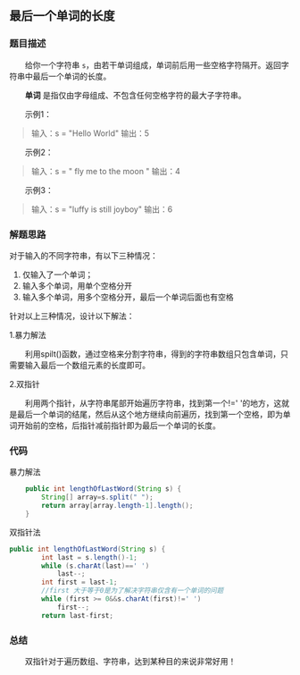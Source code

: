 ## 最后一个单词的长度

### 题目描述

&emsp;&emsp;给你一个字符串 `s`，由若干单词组成，单词前后用一些空格字符隔开。返回字符串中最后一个单词的长度。

&emsp;&emsp;**单词** 是指仅由字母组成、不包含任何空格字符的最大子字符串。

&emsp;&emsp;示例1：
>输入：s = "Hello World"
>输出：5

&emsp;&emsp;示例2：
>输入：s = "   fly me   to   the moon  "
>输出：4

&emsp;&emsp;示例3：
>输入：s = "luffy is still joyboy"
>输出：6

### 解题思路

对于输入的不同字符串，有以下三种情况：

1. 仅输入了一个单词；
2. 输入多个单词，用单个空格分开
3. 输入多个单词，用多个空格分开，最后一个单词后面也有空格

针对以上三种情况，设计以下解法：

1.暴力解法

&emsp;&emsp;利用spilt()函数，通过空格来分割字符串，得到的字符串数组只包含单词，只需要输入最后一个数组元素的长度即可。

2.双指针

&emsp;&emsp;利用两个指针，从字符串尾部开始遍历字符串，找到第一个!=' '的地方，这就是最后一个单词的结尾，然后从这个地方继续向前遍历，找到第一个空格，即为单词开始前的空格，后指针减前指针即为最后一个单词的长度。

### 代码

暴力解法

```java
    public int lengthOfLastWord(String s) {
        String[] array=s.split(" ");
        return array[array.length-1].length();
    }
```

双指针法

```java
public int lengthOfLastWord(String s) {
        int last = s.length()-1;
        while (s.charAt(last)==' ')
            last--;
        int first = last-1;
    	//first 大于等于0是为了解决字符串仅含有一个单词的问题
        while (first >= 0&&s.charAt(first)!=' ')
            first--;
        return last-first;
```

### 总结

&emsp;&emsp;双指针对于遍历数组、字符串，达到某种目的来说非常好用！
